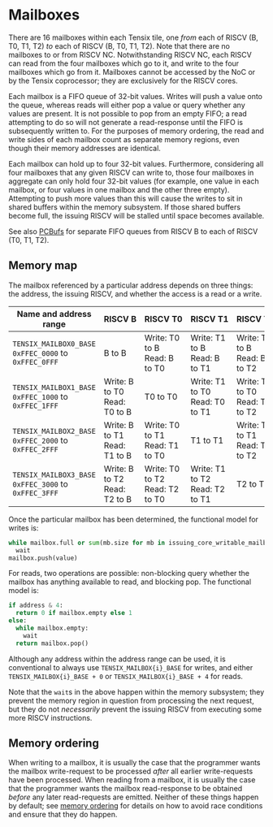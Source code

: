 # Mailboxes

There are 16 mailboxes within each Tensix tile, one _from_ each of RISCV (B, T0, T1, T2) _to_ each of RISCV (B, T0, T1, T2). Note that there are no mailboxes to or from RISCV NC. Notwithstanding RISCV NC, each RISCV can read from the four mailboxes which go to it, and write to the four mailboxes which go from it. Mailboxes cannot be accessed by the NoC or by the Tensix coprocessor; they are exclusively for the RISCV cores.

Each mailbox is a FIFO queue of 32-bit values. Writes will push a value onto the queue, whereas reads will either pop a value or query whether any values are present. It is not possible to pop from an empty FIFO; a read attempting to do so will not generate a read-response until the FIFO is subsequently written to. For the purposes of memory ordering, the read and write sides of each mailbox count as separate memory regions, even though their memory addresses are identical.

Each mailbox can hold up to four 32-bit values. Furthermore, considering all four mailboxes that any given RISCV can write to, those four mailboxes in aggregate can only hold four 32-bit values (for example, one value in each mailbox, or four values in one mailbox and the other three empty). Attempting to push more values than this will cause the writes to sit in shared buffers within the memory subsystem. If those shared buffers become full, the issuing RISCV will be stalled until space becomes available.

See also [PCBufs](PCBufs.md) for separate FIFO queues from RISCV B to each of RISCV (T0, T1, T2).

## Memory map

The mailbox referenced by a particular address depends on three things: the address, the issuing RISCV, and whether the access is a read or a write.

<table><thead><tr><th>Name and address range</th><th>RISCV&nbsp;B</th><th>RISCV&nbsp;T0</th><th>RISCV&nbsp;T1</th><th>RISCV&nbsp;T2</th></tr></thead>
<tr><td><code>TENSIX_MAILBOX0_BASE</code><br/><code>0xFFEC_0000</code> to <code>0xFFEC_0FFF</code></td><td>B to B</td><td>Write: T0 to B<br/>Read: B to T0</td><td>Write: T1 to B<br/>Read: B to T1</td><td>Write: T2 to B<br/>Read: B to T2</td></tr>
<tr><td><code>TENSIX_MAILBOX1_BASE</code><br/><code>0xFFEC_1000</code> to <code>0xFFEC_1FFF</code></td><td>Write: B to T0<br/>Read: T0 to B</td><td>T0 to T0</td><td>Write: T1 to T0<br/>Read: T0 to T1</td><td>Write: T2 to T0<br/>Read: T0 to T2</td></tr>
<tr><td><code>TENSIX_MAILBOX2_BASE</code><br/><code>0xFFEC_2000</code> to <code>0xFFEC_2FFF</code></td><td>Write: B to T1<br/>Read: T1 to B</td><td>Write: T0 to T1<br/>Read: T1 to T0</td><td>T1 to T1</td><td>Write: T2 to T1<br/>Read: T1 to T2</td></tr>
<tr><td><code>TENSIX_MAILBOX3_BASE</code><br/><code>0xFFEC_3000</code> to <code>0xFFEC_3FFF</code></td><td>Write: B to T2<br/>Read: T2 to B</td><td>Write: T0 to T2<br/>Read: T2 to T0</td><td>Write: T1 to T2<br/>Read: T2 to T1</td><td>T2 to T2</td></tr>
</table>

Once the particular mailbox has been determined, the functional model for writes is:
```python
while mailbox.full or sum(mb.size for mb in issuing_core_writable_mailboxes) >= 4:
  wait
mailbox.push(value)
```

For reads, two operations are possible: non-blocking query whether the mailbox has anything available to read, and blocking pop. The functional model is:
```python
if address & 4:
  return 0 if mailbox.empty else 1
else:
  while mailbox.empty:
    wait
  return mailbox.pop()
```

Although any address within the address range can be used, it is conventional to always use `TENSIX_MAILBOX{i}_BASE` for writes, and either `TENSIX_MAILBOX{i}_BASE + 0` or `TENSIX_MAILBOX{i}_BASE + 4` for reads.

Note that the `wait`s in the above happen within the memory subsystem; they prevent the memory region in question from processing the next request, but they do not _necessarily_ prevent the issuing RISCV from executing some more RISCV instructions.

## Memory ordering

When writing to a mailbox, it is usually the case that the programmer wants the mailbox write-request to be processed _after_ all earlier write-requests have been processed. When reading from a mailbox, it is usually the case that the programmer wants the mailbox read-response to be obtained _before_ any later read-requests are emitted. Neither of these things happen by default; see [memory ordering](MemoryOrdering.md) for details on how to avoid race conditions and ensure that they do happen.
